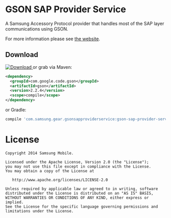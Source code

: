 GSON SAP Provider Service
=========================

A Samsung Accessory Protocol provider that handles most of the SAP layer communications using GSON.

For more information please see [the website][1].


Download
--------

[ ![Download](https://api.bintray.com/packages/yolan/maven/gsonsapprovider/images/download.svg) ](https://bintray.com/yolan/maven/gsonsapprovider/_latestVersion) or grab via Maven:
```xml
<dependency>
  <groupId>com.google.code.gson</groupId>
  <artifactId>gson</artifactId>
  <version>2.2.4</version>
  <scope>compile</scope>
</dependency>

```
or Gradle:
```groovy
compile 'com.samsung.gear.gsonsapproviderservice:gson-sap-provider-service:+'
```


License
=======

    Copyright 2014 Samsung Mobile.

    Licensed under the Apache License, Version 2.0 (the "License");
    you may not use this file except in compliance with the License.
    You may obtain a copy of the License at

       http://www.apache.org/licenses/LICENSE-2.0

    Unless required by applicable law or agreed to in writing, software
    distributed under the License is distributed on an "AS IS" BASIS,
    WITHOUT WARRANTIES OR CONDITIONS OF ANY KIND, either express or implied.
    See the License for the specific language governing permissions and
    limitations under the License.


 [1]: http://github.com/yolanother/gsonsapprovider
